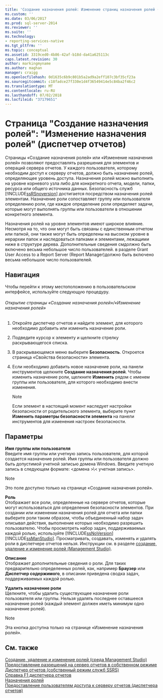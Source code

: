 ```yaml
---
title: 'Создание назначения ролей: Изменение страниц назначения ролей (диспетчер отчетов) | Документация Майкрософт'
ms.custom: ''
ms.date: 03/06/2017
ms.prod: sql-server-2014
ms.reviewer: ''
ms.suite: ''
ms.technology:
- reporting-services-native
ms.tgt_pltfrm: ''
ms.topic: conceptual
ms.assetid: 3319ced0-4b86-42af-b18d-da41a625113c
caps.latest.revision: 30
author: markingmyname
ms.author: maghan
manager: craigg
ms.openlocfilehash: 0d1635c6b9c801b5a2ad9a2eff107c3bf35cf23a
ms.sourcegitcommit: c18fadce27f330e1d4f36549414e5c84ba2f46c2
ms.translationtype: MT
ms.contentlocale: ru-RU
ms.lasthandoff: 07/02/2018
ms.locfileid: "37179651"
---
```

# <a name="new-role-assignment-edit-role-assignment-page-report-manager"></a>Страница "Создание назначения ролей": "Изменение назначения ролей" (диспетчер отчетов)
  Страницы «Создание назначения ролей» или «Изменение назначения ролей» позволяют предоставлять разрешения для элементов и операций сервера отчетов. У каждого пользователя, которому необходим доступ к серверу отчетов, должно быть назначение ролей, определяющее уровень доступа. Назначения ролей можно выполнить на уровне корневого узла либо для конкретного отчета, модели, папки, ресурса или общего источника данных. Безопасность служб [!INCLUDE[ssRSnoversion](../includes/ssrsnoversion-md.md)] достигается посредством назначения ролей элементам. Назначение роли сопоставляет группу или пользователя определению роли, где каждое определение роли определяет задачи, которые могут выполнять группы или пользователи в отношении конкретного элемента.  
  
 Назначения ролей на уровне элементов имеют широкое влияние. Несмотря на то, что они могут быть связаны с единственным отчетом или папкой, они также могут быть определены на высоком уровне в иерархии папок и наследоваться папками и элементами, лежащими ниже в структуре дерева. Дополнительные сведения смдолжно быть включено весьма небольшое число пользователей. в разделе Grant User Access to a Report Server &#40;Report Manager&#41;должно быть включено весьма небольшое число пользователей.  
  
## <a name="navigation"></a>Навигация  
 Чтобы перейти к этому местоположению в пользовательском интерфейсе, используйте следующую процедуру.  
  
###### <a name="to-open-the-new-role-assignment-or-edit-role-assignment-page"></a>Открытие страницы «Создание назначения ролей»/«Изменение назначения ролей»  
  
1.  Откройте диспетчер отчетов и найдите элемент, для которого необходимо добавить или изменить назначение роли.  
  
2.  Подведите курсор к элементу и щелкните стрелку раскрывающегося списка.  
  
3.  В раскрывающемся меню выберите **Безопасность**. Откроется страница «Свойства безопасности» элемента.  
  
4.  Если необходимо добавить новое назначение роли, на панели инструментов щелкните **Создание назначения ролей**. Чтобы изменить назначение роли, щелкните **Изменить** рядом с именем группы или пользователя, для которого необходимо внести изменения.  
  
    > [!NOTE]  
    >  Если элемент в настоящий момент наследует настройки безопасности от родительского элемента, выберите пункт **Изменить параметры безопасности элемента** на панели инструментов для изменения настроек безопасности.  
  
## <a name="options"></a>Параметры  
 **Имя группы или пользователя**  
 Введите имя группы или учетную запись пользователя, для которой создается назначение ролей. Имя группы или пользователя должно быть допустимой учетной записью домена Windows. Введите учетную запись в следующем формате: \<домена >\\< учетная запись\>.  
  
> [!NOTE]  
>  Это поле доступно только на странице «Создание назначения ролей».  
  
 **Роль**  
 Отображает все роли, определенные на сервере отчетов, которые могут использоваться для определения безопасности элементов. При создании или изменении назначения ролей для отчета или папки выберите роли таким образом, чтобы объединенный набор задач описывал действия, выполнение которых необходимо разрешить пользователю. Чтобы просмотреть набор задач, поддерживаемых каждой ролью, используйте [!INCLUDE[ssNoVersion](../includes/ssnoversion-md.md)] [!INCLUDE[ssManStudio](../includes/ssmanstudio-md.md)]. Просматривать, создавать, изменять и удалять роли в диспетчере отчетов нельзя. Инструкции см. в разделе [создание, удаление и изменение ролей &#40;Management Studio&#41;](security/role-definitions-create-delete-or-modify.md).  
  
 **Описание**  
 Отображает дополнительные сведения о роли. Для таких предварительно определенных ролей, как, например **Браузер** или **Диспетчер содержимого**, в описании приведена сводка задач, поддерживаемых каждой ролью.  
  
 **Удалить назначение роли**  
 Щелкните, чтобы удалить существующее назначение роли пользователя или группы. Нельзя удалять последнее оставшееся назначение ролей (каждый элемент должен иметь минимум одно назначение ролей).  
  
> [!NOTE]  
>  Эта кнопка доступна только на странице «Изменение назначения ролей».  
  
## <a name="see-also"></a>См. также  
 [Создание, удаление и изменение ролей (среда Management Studio)](security/role-definitions-create-delete-or-modify.md)   
 [Предоставление разрешений на сервер отчетов в собственном режиме](security/granting-permissions-on-a-native-mode-report-server.md)   
 [Диспетчер отчетов &#40;собственный режим служб SSRS&#41;](../../2014/reporting-services/report-manager-ssrs-native-mode.md)   
 [Справка F1 диспетчера отчетов](../../2014/reporting-services/report-manager-f1-help.md)   
 [Назначения ролей](security/role-assignments.md)   
 [Предоставление пользователям доступа к серверу отчетов &#40;диспетчера отчетов&#41;](security/grant-user-access-to-a-report-server.md)  
  
  
